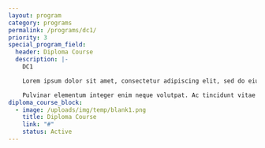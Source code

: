 ```yaml
---
layout: program
category: programs
permalink: /programs/dc1/
priority: 3
special_program_field:
  header: Diploma Course
  description: |-
    DC1

    Lorem ipsum dolor sit amet, consectetur adipiscing elit, sed do eiusmod tempor incididunt ut labore et dolore magna aliqua. Scelerisque purus semper eget duis at tellus at

    Pulvinar elementum integer enim neque volutpat. Ac tincidunt vitae semper quis lectus nulla at volutpat diam. Tristique senectus et netus et. Ultricies mi quis hendrerit dolor magna eget est. Facilisis magna etiam tempor orci eu
diploma_course_block:
  - image: /uploads/img/temp/blank1.png
    title: Diploma Course
    link: "#"
    status: Active
---
```

